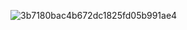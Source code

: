 ![3b7180bac4b672dc1825fd05b991ae4](https://user-images.githubusercontent.com/63910162/123538571-33c43780-d768-11eb-83f1-09679573645c.jpg)




